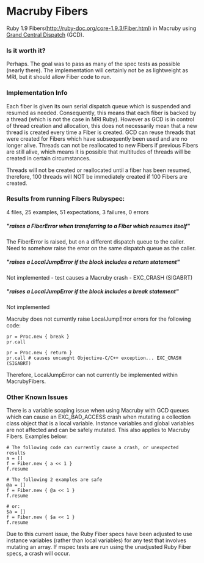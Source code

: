 Macruby Fibers
===

Ruby 1.9 Fibers(http://ruby-doc.org/core-1.9.3/Fiber.html) in Macruby using [Grand Central Dispatch](http://developer.apple.com/library/mac/#documentation/Performance/Reference/GCD_libdispatch_Ref/Reference/reference.html]) (GCD).


### Is it worth it?
Perhaps. The goal was to pass as many of the spec tests as possible (nearly there). The implementation will certainly not be as lightweight as MRI, but it should allow Fiber code to run.

### Implementation Info
Each fiber is given its own serial dispatch queue which is suspended and resumed as needed. Consequently, this means that each fiber is backed by a thread (which is not the case in MRI Ruby). However as GCD is in control of thread creation and allocation, this does not necessarily mean that a new thread is created every time a Fiber is created. GCD can reuse threads that were created for Fibers which have subsequently been used and are no longer alive. Threads can not be reallocated to new Fibers if previous Fibers are still alive, which means it is possible that multitudes of threads will be created in certain circumstances.

Threads will not be created or reallocated until a fiber has been resumed, therefore, 100 threads will NOT be immediately created if 100 Fibers are created.

### Results from running Fibers Rubyspec:
4 files, 25 examples, 51 expectations, 3 failures, 0 errors

##### "raises a FiberError when transferring to a Fiber which resumes itself"
The FiberError is raised, but on a different dispatch queue to the caller. Need to somehow raise the error on the same dispatch queue as the caller.

##### "raises a LocalJumpError if the block includes a return statement"
Not implemented - test causes a Macruby crash - EXC_CRASH (SIGABRT)

##### "raises a LocalJumpError if the block includes a break statement"
Not implemented

Macruby does not currently raise LocalJumpError errors for the following code:

    pr = Proc.new { break }
    pr.call
    
    pr = Proc.new { return }
    pr.call # causes uncaught Objective-C/C++ exception... EXC_CRASH (SIGABRT)

Therefore, LocalJumpError can not currently be implemented within MacrubyFibers.

### Other Known Issues
There is a variable scoping issue when using Macruby with GCD queues which can cause an EXC_BAD_ACCESS crash when mutating a collection class object that is a local variable. Instance variables and global variables are not affected and can be safely mutated. This also applies to Macruby Fibers. Examples below:

    # The following code can currently cause a crash, or unexpected results
    a = []
    f = Fiber.new { a << 1 }
    f.resume
    
    # The following 2 examples are safe
    @a = []
    f = Fiber.new { @a << 1 }
    f.resume
    
    # or:
    $a = []
    f = Fiber.new { $a << 1 }
    f.resume

Due to this current issue, the Ruby Fiber specs have been adjusted to use instance variables (rather than local variables) for any test that involves mutating an array. If mspec tests are run using the unadjusted Ruby Fiber specs, a crash will occur.